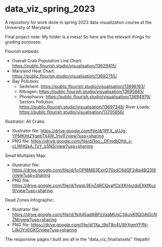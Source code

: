 # data_viz_spring_2023

A repository for work done in spring 2023 data visualization course at the University of Maryland

Final project note: My folder is a mess! So here are the relevant things for grading purposes:

Flourish embeds:
* Overall Crab Population Line Chart: https://public.flourish.studio/visualisation/13629415/ 
* Maryland Heat Chart: https://public.flourish.studio/visualisation/13692755/ 
* Bay Pollution:
  * Sediment: https://public.flourish.studio/visualisation/13696183/
  * Nitrogen: https://public.flourish.studio/visualisation/13695885/
  * Phosphorus: https://public.flourish.studio/visualisation/13694979/
Sectors Pollution: https://public.flourish.studio/visualisation/13697348/
River Loads: https://public.flourish.studio/visualisation/13705856/ 

Illustrator:
All Crabs:
* Illustrator file: https://drive.google.com/file/d/1PFX_aUJg-YPMKjht2YgebTX4W_1rjvIF/view?usp=sharing
* PNG file: https://drive.google.com/file/d/1oo__DFmdbDfgI_x-cLWHQsA_TzY_k5NS/view?usp=sharing

Small Multiples Map:
* Illustrator file: https://drive.google.com/file/d/1cOPf8M83ExjrD70sdC6dQF24la4BQ3I9/view?usp=sharing
* PNG file: https://drive.google.com/file/d/1ygqL9EnZ4RCQyaYOzXKHxzdxEXkfKuz9/view?usp=sharing

Dead Zones Infographic: 
* Illustrator file: https://drive.google.com/file/d/1kA45adABPzVaaMUsC3AuvK9QGAlGcNZM/view?usp=sharing
* PNG file: https://drive.google.com/file/d/1Xa_t9pT8o4UWrXgmYFfN-LjIkOYx0GKG/view?usp=sharing

The responsive pages I built are all in the "data_viz_final/assets" filepath!
